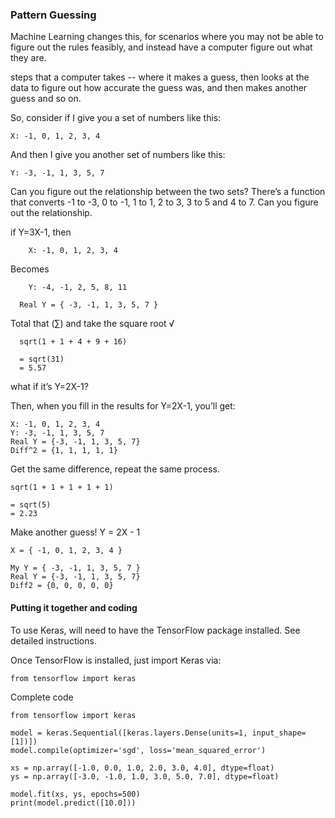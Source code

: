 ### Pattern Guessing
Machine Learning changes this, for scenarios where you may not be able to figure out the rules feasibly, and instead have a computer figure out what they are.

steps that a computer takes -- where it makes a guess, then looks at the data to figure out how accurate the guess was, and then makes another guess and so on.

So, consider if I give you a set of numbers like this:
```
X: -1, 0, 1, 2, 3, 4
```
And then I give you another set of numbers like this:
```
Y: -3, -1, 1, 3, 5, 7
```
Can you figure out the relationship between the two sets? There’s a function that converts -1 to -3, 0 to -1, 1 to 1, 2 to 3, 3 to 5 and 4 to 7. Can you figure out the relationship.

if Y=3X-1, then
```
	X: -1, 0, 1, 2, 3, 4
```
Becomes
```
	Y: -4, -1, 2, 5, 8, 11

  Real Y = { -3, -1, 1, 3, 5, 7 }
```
Total that (∑) and take the square root √
```
  sqrt(1 + 1 + 4 + 9 + 16)

  = sqrt(31)
  = 5.57
```

what if it’s Y=2X-1?

Then, when you fill in the results for Y=2X-1, you’ll get:
```
X: -1, 0, 1, 2, 3, 4
Y: -3, -1, 1, 3, 5, 7
Real Y = {-3, -1, 1, 3, 5, 7}
Diff^2 = {1, 1, 1, 1, 1}
```
Get the same difference, repeat the same process.
```
sqrt(1 + 1 + 1 + 1 + 1)

= sqrt(5)
= 2.23
```
Make another guess! Y = 2X - 1
```
X = { -1, 0, 1, 2, 3, 4 }

My Y = { -3, -1, 1, 3, 5, 7 }
Real Y = {-3, -1, 1, 3, 5, 7}
Diff2 = {0, 0, 0, 0, 0}
```
#### Putting it together and coding

To use Keras, will need to have the TensorFlow package installed. See detailed instructions.

Once TensorFlow is installed, just import Keras via:
```
from tensorflow import keras
```

Complete code

```
from tensorflow import keras

model = keras.Sequential([keras.layers.Dense(units=1, input_shape=[1])])
model.compile(optimizer='sgd', loss='mean_squared_error')

xs = np.array([-1.0, 0.0, 1.0, 2.0, 3.0, 4.0], dtype=float)
ys = np.array([-3.0, -1.0, 1.0, 3.0, 5.0, 7.0], dtype=float)

model.fit(xs, ys, epochs=500)
print(model.predict([10.0]))

```
